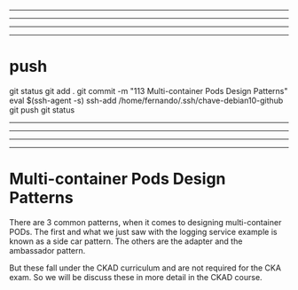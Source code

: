 
------------------------------------------------------------------------------------------------------------------------------------------------------
------------------------------------------------------------------------------------------------------------------------------------------------------
------------------------------------------------------------------------------------------------------------------------------------------------------
------------------------------------------------------------------------------------------------------------------------------------------------------
# push

git status
git add .
git commit -m "113 Multi-container Pods Design Patterns"
eval $(ssh-agent -s)
ssh-add /home/fernando/.ssh/chave-debian10-github
git push
git status



------------------------------------------------------------------------------------------------------------------------------------------------------
------------------------------------------------------------------------------------------------------------------------------------------------------
------------------------------------------------------------------------------------------------------------------------------------------------------
------------------------------------------------------------------------------------------------------------------------------------------------------
#  Multi-container Pods Design Patterns
There are 3 common patterns, when it comes to designing multi-container PODs. The first and what we just saw with the logging service example is known as a side car pattern. The others are the adapter and the ambassador pattern.

But these fall under the CKAD curriculum and are not required for the CKA exam. So we will be discuss these in more detail in the CKAD course.